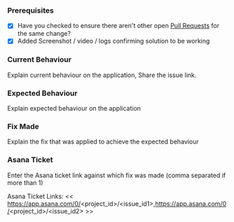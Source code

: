 ### Prerequisites

- [x] Have you checked to ensure there aren't other open [Pull Requests](../../../pulls) for the same change?
- [x] Added Screenshot / video / logs confirming solution to be working

### Current Behaviour

Explain current behaviour on the application, Share the issue link.

### Expected Behaviour

Explain expected behaviour on the application

### Fix Made

Explain the fix that was applied to achieve the expected behaviour

### Asana Ticket

Enter the Asana ticket link against which fix was made (comma separated if more than 1)

Asana Ticket Links: << https://app.asana.com/0/<project_id>/<issue_id1>,https://app.asana.com/0/<project_id>/<issue_id2> >>
